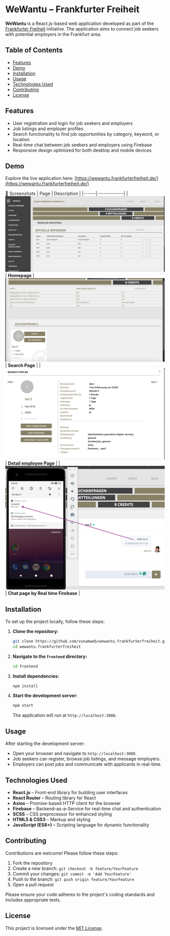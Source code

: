 
# WeWantu – Frankfurter Freiheit

**WeWantu** is a React.js-based web application developed as part of the [Frankfurter Freiheit](https://frankfurterfreiheit.de/) initiative. The application aims to connect job seekers with potential employers in the Frankfurt area.

## Table of Contents

- [Features](#features)
- [Demo](#demo)
- [Installation](#installation)
- [Usage](#usage)
- [Technologies Used](#technologies-used)
- [Contributing](#contributing)
- [License](#license)

## Features

- User registration and login for job seekers and employers
- Job listings and employer profiles
- Search functionality to find job opportunities by category, keyword, or location
- Real-time chat between job seekers and employers using Firebase
- Responsive design optimized for both desktop and mobile devices

## Demo

Explore the live application here: [https://wewantu.frankfurterfreiheit.de/](https://wewantu.frankfurterfreiheit.de/)

📸 Screenshots
| Page | Description |
|------|-------------|
| ![Homepage](1.png) | **Homepage**
| ![Search Page](2.png) | **Search Page** |
| ![Detail employee Page](3.png) | **Detail employee Page** |
| ![Chat Page](4.png) | **Chat page by Real time Firebase** |

## Installation

To set up the project locally, follow these steps:

1. **Clone the repository:**

   ```bash
   git clone https://github.com/vunamweb/wewantu.frankfurterfreiheit.git
   cd wewantu.frankfurterfreiheit
   ```

2. **Navigate to the `frontend` directory:**

   ```bash
   cd frontend
   ```

3. **Install dependencies:**

   ```bash
   npm install
   ```

4. **Start the development server:**

   ```bash
   npm start
   ```

   The application will run at `http://localhost:3000`.

## Usage

After starting the development server:

- Open your browser and navigate to `http://localhost:3000`.
- Job seekers can register, browse job listings, and message employers.
- Employers can post jobs and communicate with applicants in real-time.

## Technologies Used

- **React.js** – Front-end library for building user interfaces
- **React Router** – Routing library for React
- **Axios** – Promise-based HTTP client for the browser
- **Firebase** – Backend-as-a-Service for real-time chat and authentication
- **SCSS** – CSS preprocessor for enhanced styling
- **HTML5 & CSS3** – Markup and styling
- **JavaScript (ES6+)** – Scripting language for dynamic functionality

## Contributing

Contributions are welcome! Please follow these steps:

1. Fork the repository
2. Create a new branch: `git checkout -b feature/YourFeature`
3. Commit your changes: `git commit -m 'Add YourFeature'`
4. Push to the branch: `git push origin feature/YourFeature`
5. Open a pull request

Please ensure your code adheres to the project's coding standards and includes appropriate tests.

## License

This project is licensed under the [MIT License](LICENSE).
